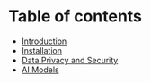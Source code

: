 # Table of contents

* [Introduction](README.md)
* [Installation](installation.md)
* [Data Privacy and Security](data-privacy-and-security.md)
* [AI Models](ai-models.md)
